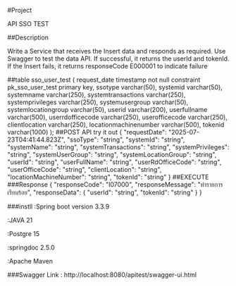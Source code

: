 #Project

API SSO TEST

##Description

Write a Service that receives the Insert data and responds as required. Use Swagger to test the data API. If successful, it returns the userId and tokenId. If the Insert fails, it returns responseCode E000001 to indicate failure


##table sso_user_test
(
    request_date          timestamp not null
        constraint pk_sso_user_test
            primary key,
    ssotype               varchar(50),
    systemid              varchar(50),
    systemname            varchar(250),
    systemtransactions    varchar(250),
    systemprivileges      varchar(250),
    systemusergroup       varchar(50),
    systemlocationgroup   varchar(50),
    userid                varchar(200),
    userfullname          varchar(500),
    userrdofficecode      varchar(250),
    userofficecode        varchar(250),
    clientlocation        varchar(250),
    locationmachinenumber varchar(500),
    tokenid               varchar(1000)
);
##POST API try it out
{
  "requestDate": "2025-07-23T04:41:44.823Z",
  "ssoType": "string",
  "systemId": "string",
  "systemName": "string",
  "systemTransactions": "string",
  "systemPrivileges": "string",
  "systemUserGroup": "string",
  "systemLocationGroup": "string",
  "userId": "string",
  "userFullName": "string",
  "userRdOfficeCode": "string",
  "userOfficeCode": "string",
  "clientLocation": "string",
  "locationMachineNumber": "string",
  "tokenId": "string"
}
##EXECUTE
###Response
{
  "responseCode": "I07000",
  "responseMessage": "ทำรายการเรียบร้อย",
  "responseData": {
    "userId": "string",
    "tokenId": "string"
  }
}


###instll
:Spring boot version 3.3.9

:JAVA 21

:Postgre 15

:springdoc 2.5.0

:Apache Maven

###Swagger Link : http://localhost:8080/apitest/swagger-ui.html

